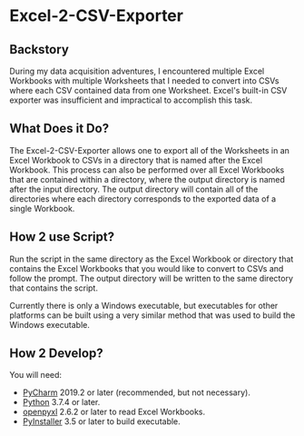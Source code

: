 # Excel-2-CSV-Exporter

## Backstory
During my data acquisition adventures, I encountered multiple Excel Workbooks with multiple Worksheets that I needed to convert into CSVs where each CSV contained data from one Worksheet. Excel's built-in CSV exporter was insufficient and impractical to accomplish this task. 

## What Does it Do?
The Excel-2-CSV-Exporter allows one to export all of the Worksheets in an Excel Workbook to CSVs in a directory that is named after the Excel Workbook. This process can also be performed over all Excel Workbooks that are contained within a directory, where the output directory is named after the input directory. The output directory will contain all of the directories where each directory corresponds to the exported data of a single Workbook.

## How 2 use Script?
Run the script in the same directory as the Excel Workbook or directory that contains the Excel Workbooks that you would like to convert to CSVs and follow the prompt. The output directory will be written to the same directory that contains the script.

Currently there is only a Windows executable, but executables for other platforms can be built using a very similar method that was used to build the Windows executable.

## How 2 Develop?
You will need:
- [PyCharm](https://www.jetbrains.com/pycharm/download/) 2019.2 or later (recommended, but not necessary). 
- [Python](https://www.python.org/downloads/) 3.7.4 or later.
- [openpyxl](https://openpyxl.readthedocs.io/en/stable/) 2.6.2 or later to read Excel Workbooks.
- [PyInstaller](https://pyinstaller.readthedocs.io/en/stable/) 3.5 or later to build executable.
